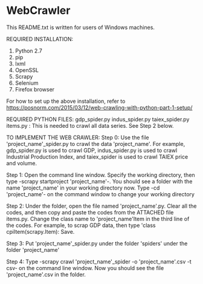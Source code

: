 # WebCrawler
This README.txt is written for users of Windows machines.

REQUIRED INSTALLATION:
1. Python 2.7
2. pip 
3. lxml
4. OpenSSL
5. Scrapy 
6. Selenium
7. Firefox browser

For how to set up the above installation, refer to https://posnorm.com/2015/03/12/web-crawling-with-python-part-1-setup/


REQUIRED PYTHON FILES:
gdp_spider.py
indus_spider.py
taiex_spider.py
items.py : This is needed to crawl all data series. See Step 2 below.


TO IMPLEMENT THE WEB CRAWLER:
Step 0: 
Use the file 'project_name'_spider.py to crawl the data 'project_name'. 
For example, gdp_spider.py is used to crawl GDP, 
indus_spider.py is used to crawl Industrial Production Index,
and taiex_spider is used to crawl TAIEX price and volume.

Step 1: 
Open the command line window. 
Specify the working directory, then type -scrapy startproject 'project_name'-.
You should see a folder with the name 'project_name' in your working directory now. 
Type -cd 'project_name'- on the command window to change your working directory

Step 2: 
Under the folder, open the file named 'project_name'.py. 
Clear all the codes, and then copy and paste the codes from the ATTACHED file items.py. 
Change the class name to 'project_name'Item in the third line of the codes.
For example, to scrap GDP data, then type 'class cpiItem(scrapy.Item): 
Save.

Step 3:
Put 'project_name'_spider.py under the folder 'spiders' under the folder 'project_name'

Step 4:
Type -scrapy crawl 'project_name'_spider -o 'project_name'.csv -t csv- on the command line window.
Now you should see the file 'project_name'.csv in the folder. 



